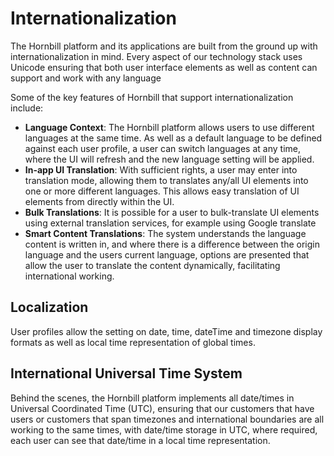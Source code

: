 # Internationalization
The Hornbill platform and its applications are built from the ground up with internationalization in mind.  Every aspect of our technology stack uses Unicode ensuring that both user interface elements as well as content can support and work with any language

Some of the key features of Hornbill that support internationalization include: 

- __Language Context__: The Hornbill platform allows users to use different languages at the same time. As well as a default language to be defined against each user profile, a user can switch languages at any time, where the UI will refresh and the new language setting will be applied. 
- __In-app UI Translation__: With sufficient rights, a user may enter into translation mode, allowing them to translates any/all UI elements into one or more different languages.  This allows easy translation of UI elements from directly within the UI. 
- __Bulk Translations__: It is possible for a user to bulk-translate UI elements using external translation services, for example using Google translate
- __Smart Content Translations__: The system understands the language content is written in, and where there is a difference between the origin language and the users current language, options are presented that allow the user to translate the content dynamically, facilitating international working.

## Localization
User profiles allow the setting on date, time, dateTime and timezone display formats as well as local time representation of global times. 

## International Universal Time System
Behind the scenes, the Hornbill platform implements all date/times in Universal Coordinated Time (UTC), ensuring that our customers that have users or customers that span timezones and international boundaries are all working to the same times, with date/time storage in UTC, where required, each user can see that date/time in a local time representation.


